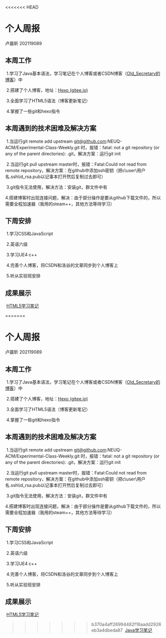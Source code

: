 <<<<<<< HEAD
# 个人周报
卢晨昕 202119089
## 本周工作

​	1.学习了Java基本语法，学习笔记在个人博客或者CSDN博客（[Old_Secretary的博客](https://blog.csdn.net/Old_Secretary?spm=1000.2115.3001.5343)）中

​	2.搭建了个人博客，地址：[Hexo (gitee.io)](http://laobuzhang.gitee.io/)

​	3.全面学习了HTML5语法（博客更新笔记）

​	4.掌握了一些git和hexo指令

## 本周遇到的技术困难及解决方案

​	1.当运行git remote add upstream git@github.com:NEUQ-ACM/Experimental-Class-Weekly.git 时，报错：fatal: not a git repository (or any of the parent directories): .git，解决方案：运行git init

​	2.当运行git pull upstream master时，报错：Fatal:Could not read from remote repository，解决方案：在github中添加ssh密钥（把c\user\用户名\.ssh\id_rsa.pub以记事本打开然后复制过去即可）

​	3.git指令无法使用，解决方法：安装git，群文件中有

​	4.搭建博客时出现连接问题，解决：由于部分操作是要从github下载文件的，所以需要全程加速器（我用的steam++，其他方法等待学习）

## 下周安排

​	1.学习CSS和JavaScript

​	2.英语六级

​	3.学习UE4 c++

​	4.完善个人博客，将CSDN和洛谷的文章同步到个人博客上

​	5.听从实验班安排

## 成果展示

​	[HTML5学习笔记](https://blog.csdn.net/Old_Secretary/article/details/123164049)

=======
# 个人周报
卢晨昕 202119089
## 本周工作

​	1.学习了Java基本语法，学习笔记在个人博客或者CSDN博客（[Old_Secretary的博客](https://blog.csdn.net/Old_Secretary?spm=1000.2115.3001.5343)）中

​	2.搭建了个人博客，地址：[Hexo (gitee.io)](http://laobuzhang.gitee.io/)

​	3.全面学习了HTML5语法（博客更新笔记）

​	4.掌握了一些git和hexo指令

## 本周遇到的技术困难及解决方案

​	1.当运行git remote add upstream git@github.com:NEUQ-ACM/Experimental-Class-Weekly.git 时，报错：fatal: not a git repository (or any of the parent directories): .git，解决方案：运行git init

​	2.当运行git pull upstream master时，报错：Fatal:Could not read from remote repository，解决方案：在github中添加ssh密钥（把c\user\用户名\.ssh\id_rsa.pub以记事本打开然后复制过去即可）

​	3.git指令无法使用，解决方法：安装git，群文件中有

​	4.搭建博客时出现连接问题，解决：由于部分操作是要从github下载文件的，所以需要全程加速器（我用的steam++，其他方法等待学习）

## 下周安排

​	1.学习CSS和JavaScript

​	2.英语六级

​	3.学习UE4 c++

​	4.完善个人博客，将CSDN和洛谷的文章同步到个人博客上

​	5.听从实验班安排

## 成果展示

​	[HTML5学习笔记](https://blog.csdn.net/Old_Secretary/article/details/123164049)

>>>>>>> b370a4aff26994482f16aadd2926eb3a4dbeda87
​	[Java学习笔记](https://blog.csdn.net/Old_Secretary/article/details/122272387)